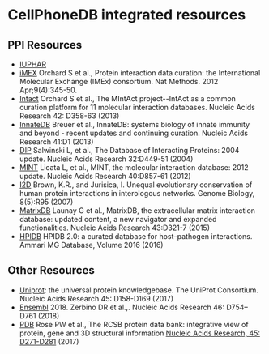 # CellPhoneDB integrated resources

## PPI Resources
* [IUPHAR]("http://www.guidetopharmacology.org/")
* [iMEX]("https://www.imexconsortium.org/") Orchard S et al., Protein interaction data curation: the International Molecular Exchange (IMEx) consortium. Nat Methods. 2012 Apr;9(4):345-50.
* [Intact]("https://www.ebi.ac.uk/intact/") Orchard S et al., The MIntAct project--IntAct as a common curation platform for 11 molecular interaction databases. Nucleic Acids Research 42: D358-63 (2013)
* [InnateDB]("http://www.innatedb.com/") Breuer et al., InnateDB: systems biology of innate immunity and beyond - recent updates and continuing curation. Nucleic Acids Research 41:D1 (2013)
* [DIP]("http://dip.mbi.ucla.edu/dip/")  Salwinski L, et al., The Database of Interacting Proteins: 2004 update. Nucleic Acids Research 32:D449-51 (2004)
* [MINT]("https://mint.bio.uniroma2.it/") Licata L, et al., MINT, the molecular interaction database: 2012 update. Nucleic Acids Research 40:D857-61 (2012)
* [I2D]("http://ophid.utoronto.ca/ophidv2.204/") Brown, K.R., and Jurisica, I. Unequal evolutionary conservation of human protein interactions in interologous networks. Genome Biology, 8(5):R95 (2007)
* [MatrixDB]("http://matrixdb.univ-lyon1.fr/") Launay G et al., MatrixDB, the extracellular matrix interaction database: updated content, a new navigator and expanded functionalities. Nucleic Acids Research 43:D321-7 (2015)
* [HPIDB]("http://hpidb.igbb.msstate.edu/index.html") HPIDB 2.0: a curated database for host–pathogen interactions. Ammari MG Database, Volume 2016 (2016)


## Other Resources
* [Uniprot]("https://www.uniprot.org/"): the universal protein knowledgebase. The UniProt Consortium. Nucleic Acids Research 45: D158-D169 (2017)
* [Ensembl]("https://www.ensembl.org/") 2018. Zerbino DR et al.,. Nucleic Acids Research 46: D754–D761 (2018)
* [PDB]("https://www.rcsb.org/") Rose PW et al., The RCSB protein data bank: integrative view of protein, gene and 3D structural information [Nucleic Acids Research, 45: D271-D281]("http://dx.doi.org/10.1093/nar/gkw1000") (2017)